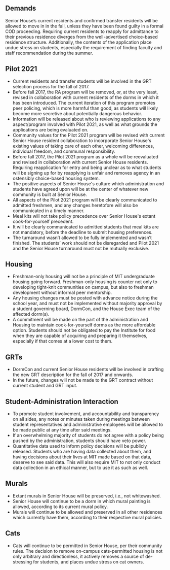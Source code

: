 ## Demands

Senior House’s current residents and confirmed transfer residents will be allowed to move in in the fall, unless they have been found guilty in a formal COD proceeding. Requiring current residents to reapply for admittance to their previous residence diverges from the well-advertised choice-based residence structure. Additionally, the contents of the application place undue stress on students, especially the requirement of finding faculty and staff recommendation during the summer.

## Pilot 2021
- Current residents and transfer students will be involved in the GRT selection process for the fall of 2017.
- Before fall 2017, the RA program will be removed, or, at the very least, revised in collaboration with current residents of the dorms in which it has been introduced. The current iteration of this program promotes peer policing, which is more harmful than good, as students will likely become more secretive about potentially dangerous behavior.
- Information will be released about who is reviewing applications to any aspect/program involved with Pilot 2021, as well as what grounds the applications are being evaluated on.
- Community values for the Pilot 2021 program will be revised with current Senior House resident collaboration to incorporate Senior House's existing values of taking care of each other, welcoming differences, individual freedom, and communal responsibility.
- Before fall 2017, the Pilot 2021 program as a whole will be reevaluated and revised in collaboration with current Senior House residents. Requiring reapplication for entry and being unclear as to what students will be signing up for by reapplying is unfair and removes agency in an ostensibly choice-based housing system.
- The positive aspects of Senior House's culture which administration and students have agreed upon will be at the center of whatever new community is built at Senior House.
- All aspects of the Pilot 2021 program will be clearly communicated to admitted freshmen, and any changes heretofore will also be communicated in a timely manner.
- Meal kits will not take policy precedence over Senior House's extant cook-for-yourself precedent.
- It will be clearly communicated to admitted students that meal kits are not mandatory, before the deadline to submit housing preferences.
- The turnaround wasn’t allowed to be fully implemented and wasn’t finished. The students’ work should not be disregarded and Pilot 2021 and the Senior House turnaround must not be mutually exclusive.
## Housing
- Freshman-only housing will not be a principle of MIT undergraduate housing going forward. Freshman-only housing is counter not only to developing tight-knit communities on campus, but also to freshman development without informal peer mentorship.
- Any housing changes must be posted with advance notice during the school year, and must not be implemented without majority approval by a student governing board, DormCon, and the House Exec team of the affected dorm(s).
- A commitment will be made on the part of the administration and Housing to maintain cook-for-yourself dorms as the more affordable option. Students should not be obligated to pay the Institute for food when they are capable of acquiring and preparing it themselves, especially if that comes at a lower cost to them.
## GRTs
- DormCon and current Senior House residents will be involved in crafting the new GRT description for the fall of 2017 and onwards.
- In the future, changes will not be made to the GRT contract without current student and GRT input.
## Student-Administration Interaction
- To promote student involvement, and accountability and transparency on all sides, any notes or minutes taken during meetings between student representatives and administrative employees will be allowed to be made public at any time after said meetings.
- If an overwhelming majority of students do not agree with a policy being pushed by the administration, students should have veto power.
- Quantitative data used to inform policy decisions will be publicly released. Students who are having data collected about them, and having decisions about their lives at MIT made based on that data, deserve to see said data. This will also require MIT to not only conduct data collection in an ethical manner, but to use it as such as well.
## Murals
- Extant murals in Senior House will be preserved, i.e., not whitewashed.
- Senior House will continue to be a dorm in which mural painting is allowed, according to its current mural policy.
- Murals will continue to be allowed and preserved in all other residences which currently have them, according to their respective mural policies.
## Cats
- Cats will continue to be permitted in Senior House, per their community rules. The decision to remove on-campus cats-permitted housing is not only arbitrary and directionless, it actively removes a source of de-stressing for students, and places undue stress on cat owners.
